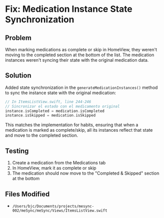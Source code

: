 # Fix: Medication Instance State Synchronization

## Problem
When marking medications as complete or skip in HomeView, they weren't moving to the completed section at the bottom of the list. The medication instances weren't syncing their state with the original medication data.

## Solution
Added state synchronization in the `generateMedicationInstances()` method to sync the instance state with the original medication:

```swift
// In ItemsListView.swift, line 244-246
// Sincronizar el estado con el medicamento original
instance.isCompleted = medication.isCompleted
instance.isSkipped = medication.isSkipped
```

This matches the implementation for habits, ensuring that when a medication is marked as complete/skip, all its instances reflect that state and move to the completed section.

## Testing
1. Create a medication from the Medications tab
2. In HomeView, mark it as complete or skip
3. The medication should now move to the "Completed & Skipped" section at the bottom

## Files Modified
- `/Users/bjc/Documents/projects/mesync-002/meSync/meSync/Views/ItemsListView.swift`